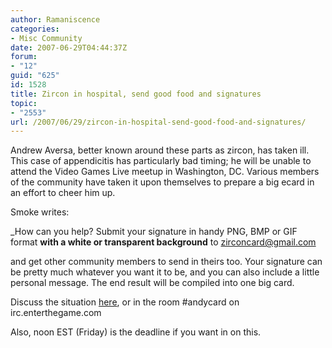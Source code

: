 ```yaml
---
author: Ramaniscence
categories:
- Misc Community
date: 2007-06-29T04:44:37Z
forum:
- "12"
guid: "625"
id: 1528
title: Zircon in hospital, send good food and signatures
topic:
- "2553"
url: /2007/06/29/zircon-in-hospital-send-good-food-and-signatures/
---
```


Andrew Aversa, better known around these parts as zircon, has taken ill. This case of appendicitis has particularly bad timing; he will be unable to attend the Video Games Live meetup in Washington, DC. Various members of the community have taken it upon themselves to prepare a big ecard in an effort to cheer him up.
  
Smoke writes: 

_How can you help? Submit your signature in handy PNG, BMP or GIF format **with a white or transparent background** to [zirconcard@gmail.com](mailto://zirconcard@gmail.com/)
  
and get other community members to send in theirs too. Your signature can be pretty much whatever you want it to be, and you can also include a little personal message. The end result will be compiled into one big card.</p> 

Discuss the situation <a href="http://www.ocremix.org/forums/showthread.php?t=10473" target="_self">here</a>, or in the room #andycard on irc.enterthegame.com
  
Also, noon EST (Friday) is the deadline if you want in on this.</em>